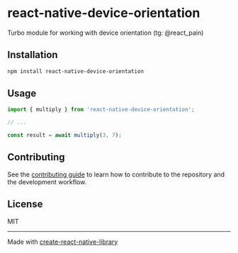# react-native-device-orientation

Turbo module for working with device orientation (tg: @react_pain)

## Installation

```sh
npm install react-native-device-orientation
```

## Usage


```js
import { multiply } from 'react-native-device-orientation';

// ...

const result = await multiply(3, 7);
```


## Contributing

See the [contributing guide](CONTRIBUTING.md) to learn how to contribute to the repository and the development workflow.

## License

MIT

---

Made with [create-react-native-library](https://github.com/callstack/react-native-builder-bob)
